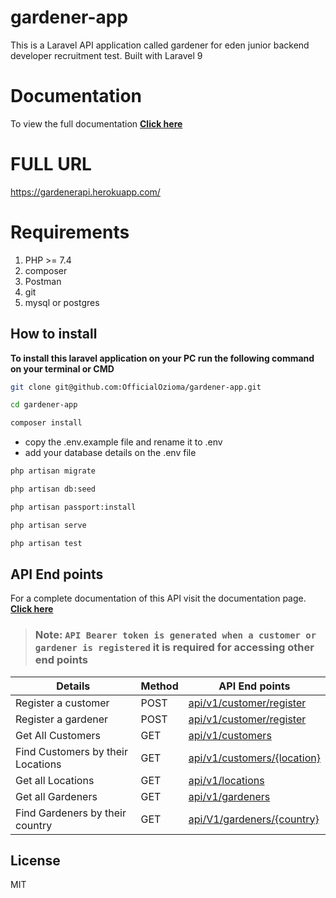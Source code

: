 
# gardener-app

This is a Laravel API application called gardener for eden junior backend developer recruitment test. Built with Laravel 9

# Documentation

To view the full documentation **[Click here](https://documenter.getpostman.com/view/12234489/UVksLten)**

# FULL URL
<https://gardenerapi.herokuapp.com/>

# Requirements

 1. PHP >= 7.4
 2. composer
 3. Postman
 4. git
 5. mysql or postgres

## How to install

**To install this laravel application on your PC run the following command on your terminal or CMD**

```sh
git clone git@github.com:OfficialOzioma/gardener-app.git
```

```sh
cd gardener-app
```

```sh
composer install
```

- copy the .env.example file and rename it to .env
- add your database details on the .env file

```sh
php artisan migrate
```

```sh
php artisan db:seed
```

```sh
php artisan passport:install
```

```sh
php artisan serve
```
```sh
php artisan test
```

## API End points

For a complete documentation of this API visit the documentation page. **[Click here](https://documenter.getpostman.com/view/12234489/UVksLten)**

> ### Note: `API Bearer token is generated when a customer or gardener is registered` it is required for accessing other end points

| Details                | Method | API End points            |
| ---------------------- | ------ | ------------------------- |
| Register a customer               | POST   | [api/v1/customer/register](#) |
| Register a gardener                  | POST   | [api/v1/customer/register](#) |
| Get All Customers     | GET    | [api/v1/customers](#) |
| Find Customers by their Locations | GET | [api/v1/customers/{location}](#) |
| Get all Locations      | GET    | [api/v1/locations](#)     |
| Get all Gardeners      | GET | [api/v1/gardeners](#)     |
| Find Gardeners by their country    | GET   | [api/V1/gardeners/{country}](#) |

## License

MIT
